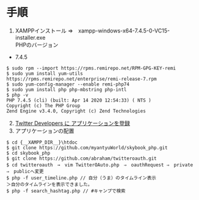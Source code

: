 # 手順
1. XAMPPインストール ⇒　xampp-windows-x64-7.4.5-0-VC15-installer.exe  
PHPのバージョン  
* 7.4.5
```
$ sudo rpm --import https://rpms.remirepo.net/RPM-GPG-KEY-remi
$ sudo yum install yum-utils https://rpms.remirepo.net/enterprise/remi-release-7.rpm
$ sudo yum-config-manager --enable remi-php74
$ sudo yum install php php-mbstring php-intl
$ php -v
PHP 7.4.5 (cli) (built: Apr 14 2020 12:54:33) ( NTS )
Copyright (c) The PHP Group
Zend Engine v3.4.0, Copyright (c) Zend Technologies
```
2. [Twitter Developers に アプリケーションを登録](https://developer.twitter.com/en)
3. アプリケーションの配置
```
$ cd {__XAMPP_DIR__}\htdoc
$ git clone https://github.com/myantyuWorld/skybook_php.git
$ cd skybook_php
$ git clone https://github.com/abraham/twitteroauth.git
$ cd twitteroauth　→　vim TwitterOAuto.php　⇒　oauthRequest ⇒　private　⇒　publicへ変更
$ php -f user_timeline.php // 自分（うま）のタイムライン表示
＞自分のタイムラインを表示できました。
$ php -f search_hashtag.php // #キャンプで検索
```
